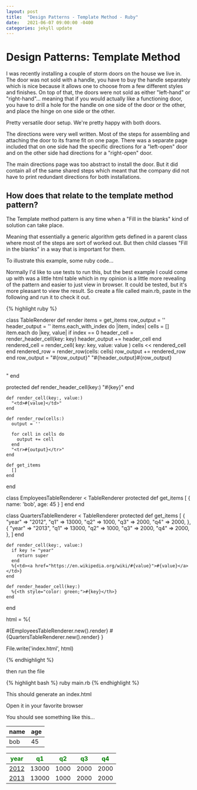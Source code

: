 ```yaml
---
layout: post
title:  "Design Patterns - Template Method - Ruby"
date:   2021-06-07 09:00:00 -0400
categories: jekyll update
---
```


# Design Patterns: Template Method

I was recently installing a couple of storm doors on the house we live in.  The door was not sold with
a handle, you have to buy the handle separately which is nice because it allows one to choose from
a few different styles and finishes. On top of that, the doors were not sold as either "left-hand" or
"right-hand"... meaning that if you would actually like a functioning door, you have to drill a hole
for the handle on one side of the door or the other, and place the hinge on one side or the other.

Pretty versatile door setup.  We're pretty happy with both doors.

The directions were very well written.  Most of the steps for assembling and attaching the door to its frame
fit on one page. There was a separate page included that on one side had the specific directions for a
"left-open" door and on the other side had directions for a "right-open" door.

The main directions page was too abstract to install the door.  But it did contain all of the same shared steps which meant
that the company did not have to print redundant directions for both installations.

## How does that relate to the template method pattern?

The Template method pattern is any time when a "Fill in the blanks" kind of solution can take place.

Meaning that essentially a generic algorithm gets defined in a parent class where most of the steps are sort of worked
out.  But then child classes "Fill in the blanks" in a way that is important for them.

To illustrate this example, some ruby code...

Normally I'd like to use tests to run this, but the best example I could come up with was a little
html table which in my opinion is a little more revealing of the pattern and easier to just view in browser.  It could be tested, but it's more pleasant to view the result.  So create a file called main.rb, paste in the following and run it to check it out.

{% highlight ruby %}

class TableRenderer
  def render
    items = get_items
    row_output = ''
    header_output = ''
    items.each_with_index do |item, index|
      cells = []
      item.each do |key, value|
        if index == 0
          header_cell = render_header_cell(key: key)
          header_output += header_cell
        end
        rendered_cell = render_cell(
          key: key,
          value: value
        )
        cells << rendered_cell
      end
      rendered_row = render_row(cells: cells)
      row_output += rendered_row
    end
    row_output = "<tbody>#{row_output}</tbody>"
    "<table>#{header_output}#{row_output}</table>"
  end

  protected
    def render_header_cell(key:)
      "<th>#{key}</th>"
    end

    def render_cell(key:, value:)
      "<td>#{value}</td>"
    end

    def render_row(cells:)
      output = ''

      for cell in cells do
        output += cell
      end
      "<tr>#{output}</tr>"
    end

    def get_items
      []
    end
end

class EmployeesTableRenderer < TableRenderer
  protected
    def get_items
      [
        { name: 'bob', age: 45 }
      ]
    end
end

class QuartersTableRenderer < TableRenderer
  protected
    def get_items
      [
        { "year" => "2012", "q1" => 13000, "q2" => 1000, "q3" => 2000, "q4" => 2000, },
        { "year" => "2013", "q1" => 13000, "q2" => 1000, "q3" => 2000, "q4" => 2000, },
      ]
    end

    def render_cell(key:, value:)
      if key != "year"
        return super
      end
      %{<td><a href="https://en.wikipedia.org/wiki/#{value}">#{value}</a></td>}
    end

    def render_header_cell(key:)
      %{<th style="color: green;">#{key}</th>}
    end
end


html =
%{<html>
  <head>
  </head>
  <body>
      #{EmployeesTableRenderer.new().render}
      #{QuartersTableRenderer.new().render}
  </body>
</html>
}

File.write('index.html', html)

{% endhighlight %}

then run the file

{% highlight bash %}
ruby main.rb
{% endhighlight %}

This should generate an index.html

Open it in your favorite browser

You should see something like this...

<table><th>name</th><th>age</th><tbody><tr><td>bob</td><td>45</td></tr></tbody></table>

<table><th style="color: green;">year</th><th style="color: green;">q1</th><th style="color: green;">q2</th><th style="color: green;">q3</th><th style="color: green;">q4</th><tbody><tr><td><a href="https://en.wikipedia.org/wiki/2012">2012</a></td><td>13000</td><td>1000</td><td>2000</td><td>2000</td></tr><tr><td><a href="https://en.wikipedia.org/wiki/2013">2013</a></td><td>13000</td><td>1000</td><td>2000</td><td>2000</td></tr></tbody></table>


